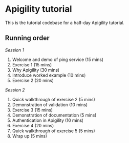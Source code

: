 # Apigility tutorial

This is the tutorial codebase for a half-day Apigility tutorial.


## Running order

*Session 1*

1. Welcome and demo of ping service (15 mins)
2. Exercise 1 (15 mins)
3. Why Apigility (30 mins)
4. Introduce worked example (10 mins)
5. Exercise 2 (20 mins)

*Session 2*

1. Quick walkthrough of exercise 2 (5 mins)
2. Demonstration of validation (10 mins)
3. Exercise 3 (15 mins)
4. Demonstration of documentation (5 mins)
5. Authentication in Apigility (10 mins)
6. Exercise 4 (20 mins)
7. Quick walkthrough of exercise 5 (5 mins)
8. Wrap up (5 mins)
